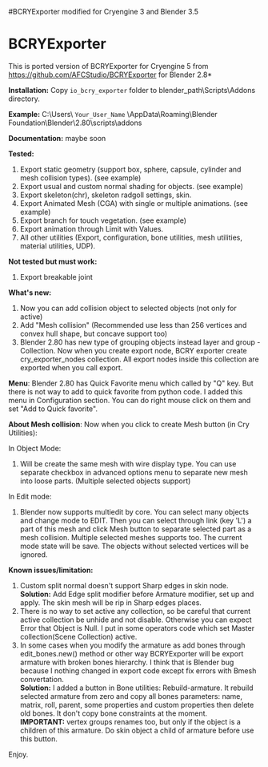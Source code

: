 #BCRYExporter modified for Cryengine 3 and Blender 3.5

# BCRYExporter
This is ported version of BCRYExporter for Cryengine 5 from https://github.com/AFCStudio/BCRYExporter for Blender 2.8*
 
<b>Installation:</b>
Copy `io_bcry_exporter` folder to blender_path\Scripts\Addons directory.

<b>Example:</b> C:\Users\ `Your_User_Name` \AppData\Roaming\Blender Foundation\Blender\2.80\scripts\addons

<b>Documentation:</b> maybe soon

<b>Tested:</b>
1) Export static geometry (support box, sphere, capsule, cylinder and mesh collision types). (see example)
2) Export usual and custom normal shading for objects. (see example)
3) Export skeleton(chr), skeleton radgoll settings, skin.
4) Export Animated Mesh (CGA) with single or multiple animations. (see example)
5) Export branch for touch vegetation. (see example)
6) Export animation through Limit with Values.
7) All other utilities (Export, configuration, bone utilities, mesh utilities, material utilities, UDP).

<b>Not tested but must work:</b>
1) Export breakable joint

<b>What's new:</b>
1) Now you can add collision object to selected objects (not only for active)
2) Add "Mesh collision" (Recommended use less than 256 vertices and convex hull shape, but concave support too)
3) Blender 2.80 has new type of grouping objects instead layer and group - Collection. Now when you create export node, BCRY exporter create cry_exporter_nodes collection. All export nodes inside this collection are exported when you call export.

<b>Menu</b>: Blender 2.80 has Quick Favorite menu which called by "Q" key. But there is not way to add to quick favorite from python code. I added this menu in Configuration section. You can do right mouse click on them and set "Add to Quick favorite".

<b>About Mesh collision</b>: Now when you click to create Mesh button (in Cry Utilities):

In Object Mode:
1) Will be create the same mesh with wire display type. You can use separate checkbox in advanced options menu to separate new mesh into loose parts. (Multiple selected objects support)

In Edit mode:
1) Blender now supports multiedit by core. You can select many objects and change mode to EDIT. Then you can select through link (key 'L') a part of this mesh and click Mesh button to separate selected part as a mesh collision. Multiple selected meshes supports too. The current mode state will be save. The objects without selected vertices will be ignored.

<b>Known issues/limitation:</b>
1) Custom split normal doesn't support Sharp edges in skin node. <br> <b>Solution:</b> Add Edge split modifier before Armature modifier, set up and apply. The skin mesh will be rip in Sharp edges places.
2) There is no way to set active any collection, so be careful that current active collection be unhide and not disable. Otherwise you can expect Error that Object is Null. I put in some operators code which set Master collection(Scene Collection) active.
3) In some cases when you modify the armature as add bones through edit_bones.new() method or other way BCRYExporter will be export armature with broken bones hierarchy. I think that is Blender bug because I nothing changed in export code except fix errors with Bmesh convertation. <br> <b>Solution:</b> I added a button in Bone utilities: Rebuild-armature. It rebuild selected armature from zero and copy all bones parameters: name, matrix, roll, parent, some properties and custom properties then delete old bones. It don't copy bone constraints at the moment.<br> <b>IMPORTANT:</b> vertex groups renames too, but only if the object is a children of this armature. Do skin object a child of armature before use this button.

Enjoy.
